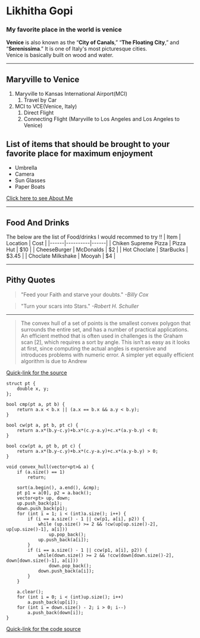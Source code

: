 # Likhitha Gopi
### My favorite place in the world is venice<br>
**Venice** is also known as the “**City of Canals**,” “**The Floating City**,” and “**Serenissima**.”  It is one of Italy's most picturesque cities.<br>Venice is basically built on wood and water.
****
## Maryville to Venice
1. Maryville to Kansas International Airport(MCI)
    1. Travel by Car
2. MCI to VCE(Venice, Italy)
    1. Direct Flight
    2. Connecting Flight (Maryville to Los Angeles and Los Angeles to Venice)
## List of items that should be brought to your favorite place for maximum enjoyment
* Umbrella
* Camera
* Sun Glasses
* Paper Boats

[Click here to see About Me](./AboutMe.md)
****
## Food And Drinks
The below are the list of Food/drinks I would recommed to try !!
| Item | Location | Cost |
|------|----------|------|
| Chiken Supreme Pizza | Pizza Hut | $10 |
| CheeseBurger | McDonalds | $2 |
| Hot Choclate | StarBucks | $3.45 |
| Choclate Milkshake | Mooyah | $4 |

****
## Pithy Quotes
> "Feed your Faith and starve your doubts."  *-Billy Cox*

> "Turn your scars into Stars." *-Robert H. Schuller*

****

>The convex hull of a set of points is the smallest convex polygon that surrounds the entire set, and has a number of practical applications. An efficient method that is often used in challenges is the Graham scan [2], which requires a sort by angle. This isn’t as easy as it looks at first, since computing the actual angles is expensive and introduces problems with numeric error. A simpler yet equally efficient algorithm is due to Andrew 

[Quick-link for the source](https://massivealgorithms.blogspot.com/2019/01/convex-hull-sweep-line.html?m=0)

```
struct pt {
    double x, y;
};

bool cmp(pt a, pt b) {
    return a.x < b.x || (a.x == b.x && a.y < b.y);
}

bool cw(pt a, pt b, pt c) {
    return a.x*(b.y-c.y)+b.x*(c.y-a.y)+c.x*(a.y-b.y) < 0;
}

bool ccw(pt a, pt b, pt c) {
    return a.x*(b.y-c.y)+b.x*(c.y-a.y)+c.x*(a.y-b.y) > 0;
}

void convex_hull(vector<pt>& a) {
    if (a.size() == 1)
        return;

    sort(a.begin(), a.end(), &cmp);
    pt p1 = a[0], p2 = a.back();
    vector<pt> up, down;
    up.push_back(p1);
    down.push_back(p1);
    for (int i = 1; i < (int)a.size(); i++) {
        if (i == a.size() - 1 || cw(p1, a[i], p2)) {
            while (up.size() >= 2 && !cw(up[up.size()-2], up[up.size()-1], a[i]))
                up.pop_back();
            up.push_back(a[i]);
        }
        if (i == a.size() - 1 || ccw(p1, a[i], p2)) {
            while(down.size() >= 2 && !ccw(down[down.size()-2], down[down.size()-1], a[i]))
                down.pop_back();
            down.push_back(a[i]);
        }
    }

    a.clear();
    for (int i = 0; i < (int)up.size(); i++)
        a.push_back(up[i]);
    for (int i = down.size() - 2; i > 0; i--)
        a.push_back(down[i]);
}
```
[Quick-link for the code source](https://cp-algorithms.com/geometry/grahams-scan-convex-hull.html)

